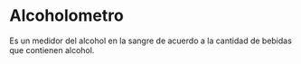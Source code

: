 # Alcoholometro
Es un medidor del alcohol en la sangre de acuerdo a la cantidad de bebidas que contienen alcohol. 
